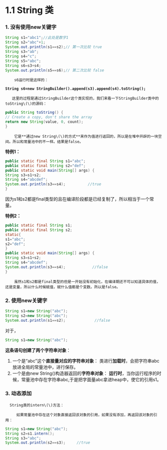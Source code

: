 # 1.1 String 类

###  1. 没有使用new关键字

```java
String s1="abc1";//此处是数字1
String s2="abc"+1;
System.out.println(s1==s2);// 第一次比较 true
String s3="ab";
String s4="c";
String s5="abc";
String s6=s3+s4;
System.out.println(s5==s6);// 第二次比较 false
```

        s6运行时是这样的：

**`String s6=new StringBuilder().append(s3).append(s4).toString();`**

       这里的过程是通过StringBuilder这个类实现的，我们来看一下StringBuilder类中的toString\(\)的源码：

```java
public String toString() {
// Create a copy, don't share the array
return new String(value, 0, count);
}
```

        它是**通过new String\(\)的方式**来作为值进行返回的，所以是在堆中开辟的一块空间。所以和常量池中的不一样。结果是false。

**特例1：**

```java
public static final String s1="abc";
public static final String s2="def";
public static void main(String[] args) {
String s3=s1+s2;
String s4="abcdef";
System.out.println(s3==s4);          //true
}
```

  因为s1和s2都是final类型的且在编译阶段都是已经复制了，所以相当于一个常量。

**特例2：**

```java
public static final String s1;
public static final String s2;
static{
s1="abc";
s2="def";
}
public static void main(String[] args) {
String s3=s1+s2;
String s4="abcdef";
System.out.println(s3==s4);            //false
}
```

        虽然s1和s2都是final类型的但是一开始没有初始化，在编译期还不可以知道具体的值，还是变量，所以什么时候赋值，赋什么值都是个变数。所以是false。

###  2. 使用new关键字

```java
String s1=new String("abc");
String s2=new String("abc");
System.out.println(s1==s2);             //false
```

对于，

```java
String s1=new String("abc");
```

 **这条语句创建了两个字符串对象**：

1. 一个是“abc”这个**直接量对应的字符串对象**： 类进行**加载时**，会把字符串abc放进全局的常量池中，进行保存。
2. 一个是由new String\(\)构造器返回的**字符串对象**： **运行时**，当你运行程序的时候，常量池中存在字符串abc,于是把字面量abc拿进heap中，使它的引用s1。

### 3. 动态添加

      String类的intern\(\)方法：

         如果常量池中存在这个对象直接返回该对象的引用，如果没有添加，再返回该对象的引用：

```java
String s1=new String("abc");
String s2=s1.intern();
String s3="abc";
System.out.println(s2==s3);     //true
```

        

